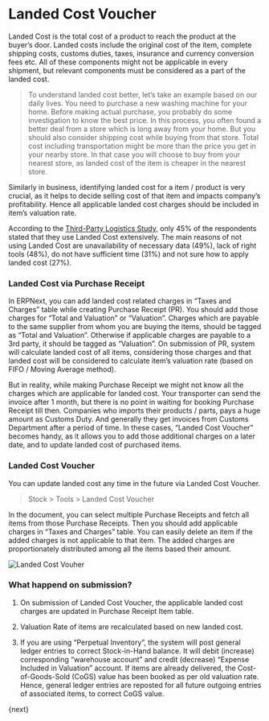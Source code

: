 <!-- add-breadcrumbs -->
# Landed Cost Voucher

Landed Cost is the total cost of a product to reach the product at the buyer’s door. Landed costs include the original cost of the item, complete shipping costs, customs duties, taxes, insurance and currency conversion fees etc. All of these components might not be applicable in every shipment, but relevant components must be considered as a part of the landed cost.

> To understand landed cost better, let’s take an example based on our daily lives. You need to purchase a new washing machine for your home. Before making actual purchase, you probably do some investigation to know the best price. In this process, you often found a better deal from a store which is long away from your home. But you should also consider shipping cost while buying from that store. Total cost including transportation might be more than the price you get in your nearby store. In that case you will choose to buy from  your nearest store, as landed cost of the item is cheaper in the nearest store.

Similarly in business, identifying landed cost for a item / product is very crucial, as it helps to decide selling cost of that item and impacts company’s profitability. Hence all applicable landed cost charges should be included in item’s valuation rate.

According to the [Third-Party Logistics Study](http://www.3plstudy.com/), only 45% of the respondents stated that they use Landed Cost extensively. The main reasons of not using Landed Cost are unavailability of necessary data (49%), lack of right tools (48%), do not have sufficient time (31%) and not sure how to apply landed cost (27%).

### Landed Cost via Purchase Receipt

In ERPNext, you can add landed cost related charges in “Taxes and Charges” table while creating Purchase Receipt (PR). You should add those charges for “Total and Valuation” or “Valuation”. Charges which are payable to the same supplier from whom you are buying the items, should be tagged as “Total and Valuation”. Otherwise if applicable charges are payable to a 3rd party, it should be tagged as “Valuation”. On submission of PR, system will calculate landed cost of all items, considering those charges and that landed cost will be considered to calculate item’s valuation rate (based on FIFO / Moving Average method).

But in reality, while making Purchase Receipt we might not know all the charges which are applicable for landed cost. Your transporter can send the invoice after 1 month, but there is no point in waiting for booking Purchase Receipt till then. Companies who imports their products / parts, pays a huge amount as Customs Duty. And generally they get invoices from Customs Department after a period of time. In these cases, “Landed Cost Voucher” becomes handy, as it allows you to add those additional charges on a later date, and to update landed cost of purchased items.

### Landed Cost Voucher

You can update landed cost any time in the future via Landed Cost Voucher.

> Stock > Tools > Landed Cost Voucher

In the document, you can select multiple Purchase Receipts and fetch all items from those Purchase Receipts. Then you should add applicable charges in “Taxes and Charges” table. You can easily delete an item if the added charges is not applicable to that item. The added charges are proportionately distributed among all the items based their amount.

<img class="screenshot" alt="Landed Cost Vouher" src="/docs/assets/img/stock/landed-cost.png">

### What happend on submission?

1. On submission of Landed Cost Voucher, the applicable landed cost charges are updated in Purchase Receipt Item table.

2. Valuation Rate of items are recalculated based on new landed cost. 

3. If you are using “Perpetual Inventory”, the system will post general ledger entries to correct Stock-in-Hand balance. It will debit (increase) corresponding “warehouse account” and credit (decrease) “Expense Included in Valuation” account. If items are already delivered, the Cost-of-Goods-Sold (CoGS) value has been booked as per old valuation rate. Hence, general ledger entries are reposted for all future outgoing entries of associated items, to correct CoGS value.

{next}
